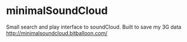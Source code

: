 # minimalSoundCloud
Small search and play interface to soundCloud.
Built to save my 3G data
http://minimalsoundcloud.bitballoon.com/
